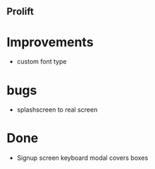 ## Prolift

# Improvements
- custom font type

# bugs
- splashscreen to real screen

# Done
- Signup screen keyboard modal covers boxes
